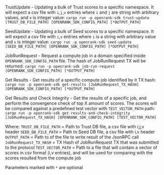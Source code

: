 TrustUpdate - Updating a bulk of Trust scores to a specific namespace. It will expect a csv file with `i`,`j`,`v` entries where `i` and `j` are string with arbitrary values, and `v` is integer value:
`cargo run -p openrank-sdk trust-update [TRUST_DB_FILE_PATH] [OPENRANK_SDK_CONFIG_PATH] [*OUTPUT_PATH]`

SeedUpdate - Updating a bulk of Seed scores to a specific namespace. It will expect a csv file with `i`,`v` entries where `i` is a string with arbitrary value and `v` is integer value:
`cargo run -p openrank-sdk seed-update [SEED_DB_FILE_PATH] [OPENRANK_SDK_CONFIG_PATH] [*OUTPUT_PATH]`

JobRunRequest - Request a compute job in a domain specified inside `OPENRANK_SDK_CONFIG_PATH` file. The hash of JobRunRequest TX will be returned:
`cargo run -p openrank-sdk job-run-request [OPENRANK_SDK_CONFIG_PATH] [*OUTPUT_PATH]`

Get Results - Get results of a specific compute job identified by it TX hash:
`cargo run -p openrank-sdk get-results [JobRunRequest_TX_HASH] [OPENRANK_SDK_CONFIG_PATH] [*OUTPUT_PATH]`

Get Results and Check Integrity - Get the results of a specific job, and perform the convergence check of top X amount of scores.
The scores will be compared against a predefined test vector with `TEST_VECTOR_PATH` path:
`cargo run -p openrank-sdk get-results-and-check-integrity [JobRunRequest_TX_HASH] [OPENRANK_SDK_CONFIG_PATH] [TEST_VECTOR_PATH]`

Where:
`TRUST_DB_FILE_PATH` = Path to Trust DB file, a csv file with i,j,v header
`SEED_DB_FILE_PATH` = Path to Seed DB file, a csv file with i,v header
`OUTPUT_PATH` = Path to of the file to write result of the JsonRPC call
`JobRunRequest_TX_HASH` = TX Hash of JobRunRequest TX that was submitted to the protocol
`TEST_VECTOR_PATH` = Path to a file that will contain a vector of scores in csv format (i,v entries),
and will be used for comparing with the scores resulted from the compute job

Parameters marked with `*` are optional
